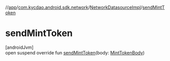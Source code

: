 //[app](../../../index.md)/[com.kycdao.android.sdk.network](../index.md)/[NetworkDatasourceImpl](index.md)/[sendMintToken](send-mint-token.md)

# sendMintToken

[androidJvm]\
open suspend override fun [sendMintToken](send-mint-token.md)(body: [MintTokenBody](../../com.kycdao.android.sdk.network.api/-mint-token-body/index.md))
